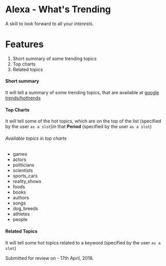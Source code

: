 # Alexa - What's Trending
A skill to look forward to all your *interests*.


# Features
1. Short summary of some trending topics
2. Top charts 
3. Related topics


#### Short summary
It will tell a summary of some trending topics, that are available at [google trends/hottrends](https://trends.google.com/trends/hottrends)


#### Top Charts
It will tell some of the hot topics, which are on the top of the list (specified by the user `as a slot`)in that **Period** (specified by the user `as a slot`)

###### Available topics in top charts
- games
- actors
- politicians
- scientists
- sports_cars
- reality_shows
- foods
- books
- authors
- songs
- dog_breeds
- athletes
- people


#### Related Topics
It will tell some hot topics related to a keyword (specified by the user `as a slot`)

Submitted for review on - 17th April, 2018.

